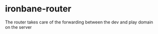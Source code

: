 ironbane-router
===============
The router takes care of the forwarding between the dev and play domain on the server


